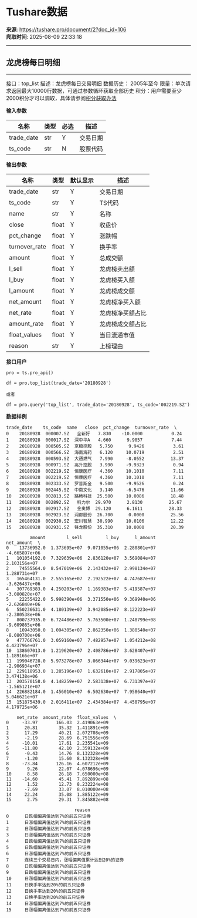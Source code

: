 # Tushare数据

**来源**: https://tushare.pro/document/2?doc_id=106  
**爬取时间**: 2025-08-09 22:33:18

---

## 龙虎榜每日明细

---

接口：top\_list
描述：龙虎榜每日交易明细
数据历史： 2005年至今
限量：单次请求返回最大10000行数据，可通过参数循环获取全部历史
积分：用户需要至少2000积分才可以调取，具体请参阅[积分获取办法](https://tushare.pro/document/1?doc_id=13)

**输入参数**

| 名称 | 类型 | 必选 | 描述 |
| --- | --- | --- | --- |
| trade\_date | str | Y | 交易日期 |
| ts\_code | str | N | 股票代码 |

**输出参数**

| 名称 | 类型 | 默认显示 | 描述 |
| --- | --- | --- | --- |
| trade\_date | str | Y | 交易日期 |
| ts\_code | str | Y | TS代码 |
| name | str | Y | 名称 |
| close | float | Y | 收盘价 |
| pct\_change | float | Y | 涨跌幅 |
| turnover\_rate | float | Y | 换手率 |
| amount | float | Y | 总成交额 |
| l\_sell | float | Y | 龙虎榜卖出额 |
| l\_buy | float | Y | 龙虎榜买入额 |
| l\_amount | float | Y | 龙虎榜成交额 |
| net\_amount | float | Y | 龙虎榜净买入额 |
| net\_rate | float | Y | 龙虎榜净买额占比 |
| amount\_rate | float | Y | 龙虎榜成交额占比 |
| float\_values | float | Y | 当日流通市值 |
| reason | str | Y | 上榜理由 |

**接口用户**

```
pro = ts.pro_api()

df = pro.top_list(trade_date='20180928')

或者

df = pro.query('top_list', trade_date='20180928', ts_code='002219.SZ')
```

**数据样例**

```
trade_date    ts_code  name   close  pct_change  turnover_rate  \
0    20180928  000007.SZ   全新好   7.830    -10.0000           0.24
1    20180928  000017.SZ  深中华A   4.660      9.9057           7.44
2    20180928  000505.SZ  京粮控股   5.750      9.9426           3.61
3    20180928  000566.SZ  海南海药   6.120     10.0719           2.51
4    20180928  000593.SZ  大通燃气   7.990     -8.0552          13.37
5    20180928  000971.SZ  高升控股   3.990     -9.9323           0.94
6    20180928  002219.SZ  恒康医疗   4.360     10.1010           7.11
7    20180928  002219.SZ  恒康医疗   4.360     10.1010           7.11
8    20180928  002333.SZ  罗普斯金   9.500     -9.9526           0.24
9    20180928  002445.SZ  中南文化   3.140     -6.5476          11.66
10   20180928  002813.SZ  路畅科技  25.500     10.0086          18.48
11   20180928  002892.SZ   科力尔  29.970      2.8130          25.67
12   20180928  002917.SZ   金奥博  29.120      6.1611          28.33
13   20180928  002923.SZ  润都股份  26.700      0.0000          25.56
14   20180928  002930.SZ  宏川智慧  30.990     10.0106          12.22
15   20180928  002931.SZ  锋龙股份  35.310     10.0000          20.39

         amount        l_sell         l_buy      l_amount    net_amount  \
0    13736952.0  1.373695e+07  9.071055e+06  2.280801e+07 -4.665897e+06
1   101054192.0  7.329639e+06  2.836120e+07  3.569084e+07  2.103156e+07
2    74555564.0  8.547019e+06  2.143432e+07  2.998134e+07  1.288731e+07
3   165464131.0  2.555165e+07  2.192522e+07  4.747687e+07 -3.626437e+06
4   307769383.0  4.250203e+07  1.169383e+07  5.419587e+07 -3.080820e+07
5    22255422.0  5.998390e+06  3.371550e+06  9.369940e+06 -2.626840e+06
6   550236631.0  4.180139e+07  3.942085e+07  8.122223e+07 -2.380538e+06
7   800737935.0  6.724486e+07  5.763500e+07  1.248799e+08 -9.609865e+06
8    10943050.0  1.094305e+07  2.862350e+06  1.380540e+07 -8.080700e+06
9   477766761.0  3.059160e+07  7.482957e+07  1.054212e+08  4.423796e+07
10  138607013.0  1.219620e+07  2.408786e+07  3.628407e+07  1.189166e+07
11  199046728.0  5.973278e+07  3.066344e+07  9.039623e+07 -2.906934e+07
12  229118953.0  1.285196e+07  1.632610e+07  2.917805e+07  3.474138e+06
13  203570158.0  4.148259e+07  2.583138e+07  6.731397e+07 -1.565121e+07
14  226882184.0  1.456010e+07  6.502630e+07  7.958640e+07  5.046621e+07
15  151875439.0  2.016411e+07  2.434384e+07  4.450795e+07  4.179725e+06

    net_rate  amount_rate  float_values  \
0     -33.97       166.03  2.419063e+09
1      20.81        35.32  1.411891e+09
2      17.29        40.21  2.072708e+09
3      -2.19        28.69  6.751556e+09
4     -10.01        17.61  2.235541e+09
5     -11.80        42.10  2.359132e+09
6      -0.43        14.76  8.132328e+09
7      -1.20        15.60  8.132328e+09
8     -73.84       126.16  4.607212e+09
9       9.26        22.07  4.078696e+09
10      8.58        26.18  7.650000e+08
11    -14.60        45.41  7.892899e+08
12      1.52        12.73  8.232224e+08
13     -7.69        33.07  8.010000e+08
14     22.24        35.08  1.885122e+09
15      2.75        29.31  7.845882e+08

                          reason
0      日跌幅偏离值达到7%的前五只证券
1      日涨幅偏离值达到7%的前五只证券
2      日涨幅偏离值达到7%的前五只证券
3      日涨幅偏离值达到7%的前五只证券
4      日跌幅偏离值达到7%的前五只证券
5      日跌幅偏离值达到7%的前五只证券
6      日涨幅偏离值达到7%的前五只证券
7      连续三个交易日内，涨幅偏离值累计达到20%的证券
8      日跌幅偏离值达到7%的前五只证券
9      日跌幅偏离值达到7%的前五只证券
10     日涨幅偏离值达到7%的前五只证券
11     日换手率达到20%的前五只证券
12     日换手率达到20%的前五只证券
13     日换手率达到20%的前五只证券
14     日涨幅偏离值达到7%的前五只证券
15     日涨幅偏离值达到7%的前五只证券
```
